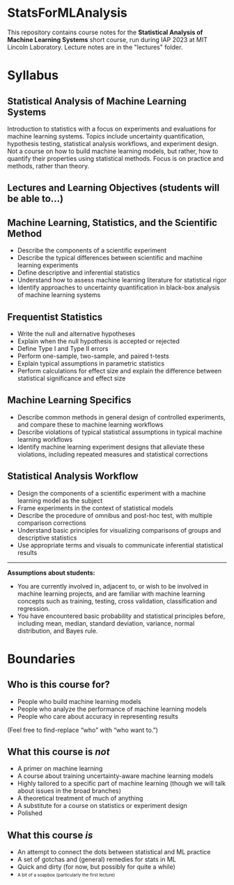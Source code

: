 # StatsForMLAnalysis

This repository contains course notes for the __Statistical Analysis of Machine Learning Systems__ short course, run during IAP 2023 at MIT Lincoln Laboratory. Lecture notes are in the "lectures" folder.

# Syllabus

## Statistical Analysis of Machine Learning Systems

Introduction to statistics with a focus on experiments and evaluations for machine learning systems. Topics include uncertainty quantification, hypothesis testing, statistical analysis workflows, and experiment design. Not a course on how to build machine learning models, but rather, how to quantify their properties using statistical methods. Focus is on practice and methods, rather than theory.

## Lectures and Learning Objectives (students will be able to…)

## Machine Learning, Statistics, and the Scientific Method

* Describe the components of a scientific experiment
* Describe the typical differences between scientific and machine learning experiments
* Define descriptive and inferential statistics
* Understand how to assess machine learning literature for statistical rigor
* Identify approaches to uncertainty quantification in black-box analysis of machine learning systems

## Frequentist Statistics
* Write the null and alternative hypotheses
* Explain when the null hypothesis is accepted or rejected
* Define Type I and Type II errors
* Perform one-sample, two-sample, and paired t-tests
* Explain typical assumptions in parametric statistics
* Perform calculations for effect size and explain the difference between statistical significance and effect size

## Machine Learning Specifics
* Describe common methods in general design of controlled experiments, and compare these to machine learning workflows
* Describe violations of typical statistical assumptions in typical machine learning workflows
* Identify machine learning experiment designs that alleviate these violations, including repeated measures and statistical corrections

## Statistical Analysis Workflow
* Design the components of a scientific experiment with a machine learning model as the subject
* Frame experiments in the context of statistical models
* Describe the procedure of omnibus and post-hoc test, with multiple comparison corrections
* Understand basic principles for visualizing comparisons of groups and descriptive statistics
* Use appropriate terms and visuals to communicate inferential statistical results

---

**Assumptions about students:**
* You are currently involved in, adjacent to, or wish to be involved in machine learning projects, and are familiar with machine learning concepts such as training, testing, cross validation, classification and regression.
* You have encountered basic probability and statistical principles before, including mean, median, standard deviation, variance, normal distribution, and Bayes rule.

# Boundaries

## Who is this course for?

* People who build machine learning models
* People who analyze the performance of machine learning models
* People who care about accuracy in representing results

(Feel free to find-replace “who” with “who want to.”)

## What this course is _not_

* A primer on machine learning
* A course about training uncertainty-aware machine learning models
* Highly tailored to a specific part of machine learning (though we will talk about issues in the broad branches)
* A theoretical treatment of much of anything
* A substitute for a course on statistics or experiment design
* Polished

## What this course _is_

* An attempt to connect the dots between statistical and ML practice
* A set of gotchas and (general) remedies for stats in ML
* Quick and dirty (for now, but possibly for quite a while)
* <font size=1> A bit of a soapbox (particularly the first lecture) </font>
